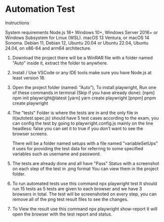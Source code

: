 # Automation Test
Instructions

System requirements
Node.js 18+
Windows 10+, Windows Server 2016+ or Windows Subsystem for Linux (WSL).
macOS 13 Ventura, or macOS 14 Sonoma.
Debian 11, Debian 12, Ubuntu 20.04 or Ubuntu 22.04, Ubuntu 24.04, on x86-64 and arm64 architecture.

1. Download the project there will be a WinRAR file with a folder named "Auto" inside it, extract the folder to anywhere.

2. Install / Use VSCode or any IDE tools make sure you have Node.js at least version 18.

3. Open the project folder (named: "Auto"), To install playwright, Run one of these commands in terminal (Skip if you have already done):
	[npm]
	npm init playwright@latest 
	[yarn]
	yarn create playwright
	[pnpm]
	pnpm create playwright

4. The "tests" Folder is where the tests are in and the only file in it(autotest.spec.js)
	should have 5 test cases according to the exam,
	you can config the test by going to playwright.config.js mainly on the line headless: false
	you can set it to true if you don't want to see the browser screens.

	There will be a folder named setups with a file named "variableSetUps"
	it uses for providing the test data for referring to some specified variables such as username and password.

5. The tests are already done and all have "Pass" Status with a screenshot on each step of the test in .png format
	You can view them in the project folder.

6. To run automated tests use this command
	npx playwright test
	It should run 15 tests as 5 tests are given to each browser and we have 3 browsers in total.
	The test will be screenshoted on every step, you can remove all of the png test result files to see the changes.

7. To View the result use this command
	npx playwright show-report
	It will open the browser with the test report and status.
	
